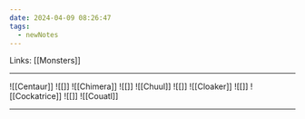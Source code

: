 ```yaml
---
date: 2024-04-09 08:26:47
tags:
  - newNotes
---
```

Links: [[Monsters]]

---

![[Centaur]]
![[]]
![[Chimera]]
![[]]
![[Chuul]]
![[]]
![[Cloaker]]
![[]]
![[Cockatrice]]
![[]]
![[Couatl]]

---